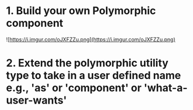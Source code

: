 # 1. Build your own Polymorphic component

![https://i.imgur.com/oJXFZZu.png](https://i.imgur.com/oJXFZZu.png)

# 2. Extend the polymorphic utility type to take in a user defined name e.g., 'as' or 'component' or 'what-a-user-wants'
